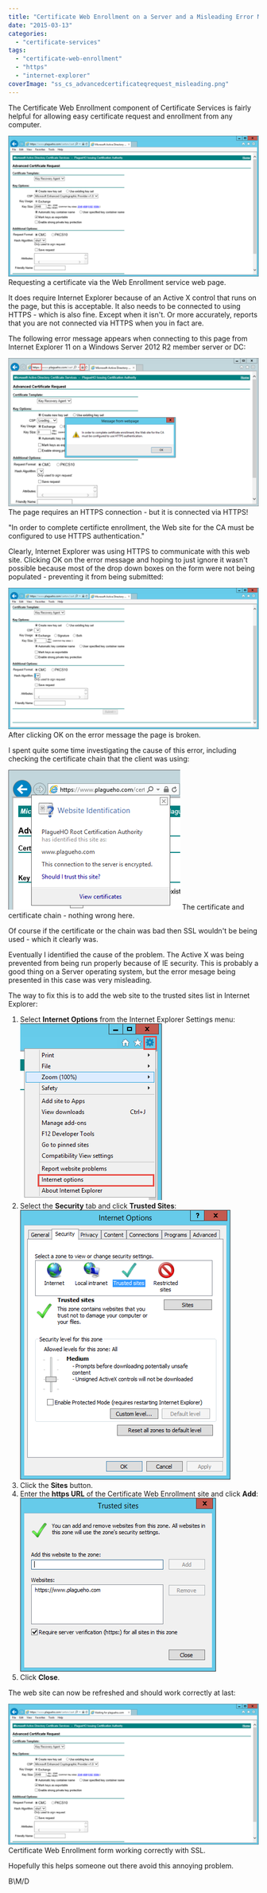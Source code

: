 ```yaml
---
title: "Certificate Web Enrollment on a Server and a Misleading Error Message"
date: "2015-03-13"
categories:
  - "certificate-services"
tags:
  - "certificate-web-enrollment"
  - "https"
  - "internet-explorer"
coverImage: "ss_cs_advancedcertificateqrequest_misleading.png"
---
```


The Certificate Web Enrollment component of Certificate Services is fairly helpful for allowing easy certificate request and enrollment from any computer.

[![Requesting a certificate via the Web Enrollment service web page.](/images/ss_cs_advancedcertificaterequest_ok.png?w=660)](/images/ss_cs_advancedcertificaterequest_ok.png)
Requesting a certificate via the Web Enrollment service web page.

It does require Internet Explorer because of an Active X control that runs on the page, but this is acceptable. It also needs to be connected to using HTTPS - which is also fine. Except when it isn't. Or more accurately, reports that you are not connected via HTTPS when you in fact are.

The following error message appears when connecting to this page from Internet Explorer 11 on a Windows Server 2012 R2 member server or DC:

[![The page requires an HTTPS connection - but it is connected via HTTPS!](/images/ss_cs_advancedcertificateqrequest_sslerror.png?w=660)](/images/ss_cs_advancedcertificateqrequest_sslerror.png)
The page requires an HTTPS connection - but it is connected via HTTPS!

"In order to complete certificte enrollment, the Web site for the CA must be configured to use HTTPS authentication."

Clearly, Internet Explorer was using HTTPS to communicate with this web site. Clicking OK on the error message and hoping to just ignore it wasn't possible because most of the drop down boxes on the form were not being populated - preventing it from being submitted:

[![After clicking OK on the error message the page is broken.](/images/ss_cs_advancedcertificateqrequest_aftererror.png?w=660)](/images/ss_cs_advancedcertificateqrequest_aftererror.png)
After clicking OK on the error message the page is broken.

I spent quite some time investigating the cause of this error, including checking the certificate chain that the client was using:

[![The certificate and certificate chain - nothing wrong here.](/images/ss_cs_advancedcertificateqrequest_certificatechain.png)](/images/ss_cs_advancedcertificateqrequest_certificatechain.png)
The certificate and certificate chain - nothing wrong here.

Of course if the certificate or the chain was bad then SSL wouldn't be being used - which it clearly was.

Eventually I identified the cause of the problem. The Active X was being prevented from being run properly because of IE security. This is probably a good thing on a Server operating system, but the error mesage being presented in this case was very misleading.

The way to fix this is to add the web site to the trusted sites list in Internet Explorer:

1. Select **Internet Options** from the Internet Explorer Settings menu:[![ss_cs_advancedcertificateqrequest_internetexplorersettings](/images/ss_cs_advancedcertificateqrequest_internetexplorersettings.png)](/images/ss_cs_advancedcertificateqrequest_internetexplorersettings.png)
2. Select the **Security** tab and click **Trusted Sites**:[![ss_cs_advancedcertificateqrequest_ietrustedsites](/images/ss_cs_advancedcertificateqrequest_ietrustedsites.png)](/images/ss_cs_advancedcertificateqrequest_ietrustedsites.png)
3. Click the **Sites** button.
4. Enter the **https URL** of the Certificate Web Enrollment site and click **Add**:[![ss_cs_advancedcertificateqrequest_trustthissite](/images/ss_cs_advancedcertificateqrequest_trustthissite.png)](/images/ss_cs_advancedcertificateqrequest_trustthissite.png)
5. Click **Close**.

The web site can now be refreshed and should work correctly at last:

[![Certificate Web Enrollment form working correctly with SSL. ](/images/ss_cs_advancedcertificateqrequest_workingcorrectly.png?w=660)](/images/ss_cs_advancedcertificateqrequest_workingcorrectly.png)
Certificate Web Enrollment form working correctly with SSL.

Hopefully this helps someone out there avoid this annoying problem.

B\\M/D

